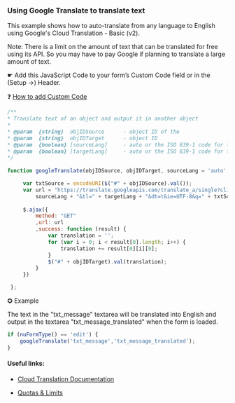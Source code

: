 ### Using Google Translate to translate text

This example shows how to auto-translate from any language to English using Google's Cloud Translation - Basic (v2).

Note: There is a limit on the amount of text that can be translated for free using its API.
So you may have to pay Google if planning to translate a large amount of text.

☛ Add this JavaScript Code to your form’s Custom Code field or in the (Setup ->) Header.

❓ [How to add Custom Code](/common/form_add_custom_code_javascript.gif)

```javascript
/**
* Translate text of an object and output it in another object
*
* @param  {string}  objIDSource      - object ID of the 
* @param  {string}  objIDTarget      - object ID
* @param  {boolean} [sourceLang] 	 - auto or the ISO 639-1 code for the language
* @param  {boolean} [targetLang] 	 - auto or the ISO 639-1 code for the language
*/
 
function googleTranslate(objIDSource, objIDTarget, sourceLang = 'auto', targetLang = 'en') {

     var txtSource = encodeURI($("#" + objIDSource).val());
     var url = "https://translate.googleapis.com/translate_a/single?client=gtx&sl=" +
         sourceLang + "&tl=" + targetLang + "&dt=t&ie=UTF-8&q=" + txtSource;
     
	 $.ajax({
         method: "GET"
         ,url: url
         ,success: function (result) {
             var translation = '';
             for (var i = 0; i < result[0].length; i++) {
                 translation += result[0][i][0];
             }
             $("#" + objIDTarget).val(translation);
         }
     })

 };
```

✪ Example

The text in the "txt_message" textarea will be translated into English and output in the textarea "txt_message_translated" 
when the form is loaded.

```javascript
if (nuFormType() == 'edit') {
	googleTranslate('txt_message','txt_message_translated');
}   
```

#### Useful links: 

* [Cloud Translation Documentation](https://cloud.google.com/translate/docs/basic/translating-text#translate_translate_text-drest)

* [Quotas & Limits](https://cloud.google.com/translate/quotas)



